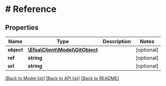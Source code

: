 # # Reference

## Properties

Name | Type | Description | Notes
------------ | ------------- | ------------- | -------------
**object** | [**\Efsa\Client\Model\GitObject**](GitObject.md) |  | [optional]
**ref** | **string** |  | [optional]
**url** | **string** |  | [optional]

[[Back to Model list]](../../README.md#models) [[Back to API list]](../../README.md#endpoints) [[Back to README]](../../README.md)
